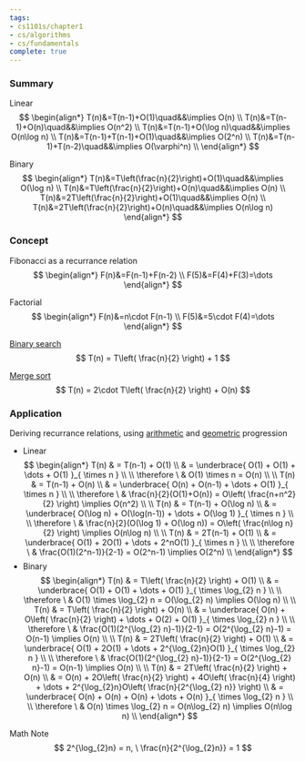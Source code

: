 ```yaml
---
tags:
- cs1101s/chapter1
- cs/algorithms
- cs/fundamentals
complete: true
---
```

### Summary
Linear
$$
\begin{align*}  
T(n)&=T(n-1)+O(1)\quad&&\implies O(n) \\  
T(n)&=T(n-1)+O(n)\quad&&\implies O(n^2) \\  
T(n)&=T(n-1)+O(\log n)\quad&&\implies O(n\log n) \\  
T(n)&=T(n-1)+T(n-1)+O(1)\quad&&\implies O(2^n) \\  
T(n)&=T(n-1)+T(n-2)\quad&&\implies O(\varphi^n) \\
\end{align*}
$$

Binary
$$
\begin{align*}  
T(n)&=T\left(\frac{n}{2}\right)+O(1)\quad&&\implies O(\log n) \\  
T(n)&=T\left(\frac{n}{2}\right)+O(n)\quad&&\implies O(n) \\  
T(n)&=2T\left(\frac{n}{2}\right)+O(1)\quad&&\implies O(n) \\  
T(n)&=2T\left(\frac{n}{2}\right)+O(n)\quad&&\implies O(n\log n)  
\end{align*}
$$
### Concept
Fibonacci as a recurrance relation
$$
\begin{align*}
F(n)&=F(n-1)+F(n-2) \\
F(5)&=F(4)+F(3)=\dots
\end{align*}
$$

Factorial
$$
\begin{align*}
F(n)&=n\cdot F(n-1) \\
F(5)&=5\cdot F(4)=\dots
\end{align*}
$$

[Binary search](/labyrinth/notes/cs/cs1101s/searching#^e5eb03)
$$
T(n) = T\left( \frac{n}{2} \right) + 1
$$

[Merge sort](/labyrinth/notes/cs/cs1101s/sorting#^98f7dd)
$$
T(n) = 2\cdot T\left( \frac{n}{2} \right) + O(n)
$$
### Application
Deriving recurrance relations, using [arithmetic](/labyrinth/notes/math/ma1301/arithmetic_series) and [geometric](/labyrinth/notes/math/ma1301/geometric_series) progression
- Linear
$$
\begin{align*}
T(n) & = T(n-1) + O(1) \\
& = \underbrace{ O(1) + O(1) + \dots + O(1) }_{ \times n } \\
\\
\therefore \ & O(1) \times n = O(n) \\
\\
T(n) & = T(n-1) + O(n) \\
& = \underbrace{ O(n) + O(n-1) + \dots + O(1) }_{ \times n } \\
\\
\therefore \ & \frac{n}{2}(O(1)+O(n)) = O\left( \frac{n+n^2}{2} \right) \implies O(n^2) \\
\\
T(n) & = T(n-1) + O(\log n) \\
& = \underbrace{ O(\log n) + O(\log(n-1)) + \dots + O(\log 1) }_{ \times n } \\
\\
\therefore \ & \frac{n}{2}(O(\log 1) + O(\log n)) = O\left( \frac{n\log n}{2} \right) \implies O(n\log n) \\
\\
T(n) & = 2T(n-1) + O(1) \\
& = \underbrace{ O(1) + 2O(1) + \dots + 2^nO(1) }_{ \times n } \\
\\
\therefore \ & \frac{O(1)(2^n-1)}{2-1} = O(2^n-1) \implies O(2^n) \\
\end{align*}
$$
- Binary
$$
\begin{align*}
T(n) & = T\left( \frac{n}{2} \right) + O(1) \\
& = \underbrace{ O(1) + O(1) + \dots + O(1) }_{ \times \log_{2} n } \\
\\
\therefore \ & O(1) \times \log_{2} n = O(\log_{2} n) \implies O(\log n) \\
\\
T(n) & = T\left( \frac{n}{2} \right) + O(n) \\
& = \underbrace{ O(n) + O\left( \frac{n}{2} \right) + \dots + O(2) + O(1) }_{ \times \log_{2} n } \\
\\
\therefore \ & \frac{O(1)(2^{\log_{2} n}-1)}{2-1} = O(2^{\log_{2} n}-1) = O(n-1) \implies O(n) \\
\\
T(n) & = 2T\left( \frac{n}{2} \right) + O(1) \\
& = \underbrace{ O(1) + 2O(1) + \dots + 2^{\log_{2}n}O(1) }_{ \times \log_{2} n } \\
\\
\therefore \ & \frac{O(1)(2^{\log_{2} n}-1)}{2-1} = O(2^{\log_{2} n}-1) = O(n-1) \implies O(n) \\
\\
T(n) & = 2T\left( \frac{n}{2} \right) + O(n) \\
& = O(n) + 2O\left( \frac{n}{2} \right) + 4O\left( \frac{n}{4} \right) + \dots + 2^{\log_{2}n}O\left( \frac{n}{2^{\log_{2} n}} \right) \\
& = \underbrace{ O(n) + O(n) + O(n) + \dots + O(n) }_{ \times \log_{2} n } \\
\\
\therefore \ & O(n) \times \log_{2} n = O(n\log_{2} n) \implies O(n\log n) \\
\end{align*}
$$

Math Note
$$
2^{\log_{2}n} = n, \ \frac{n}{2^{\log_{2}n}} = 1
$$
